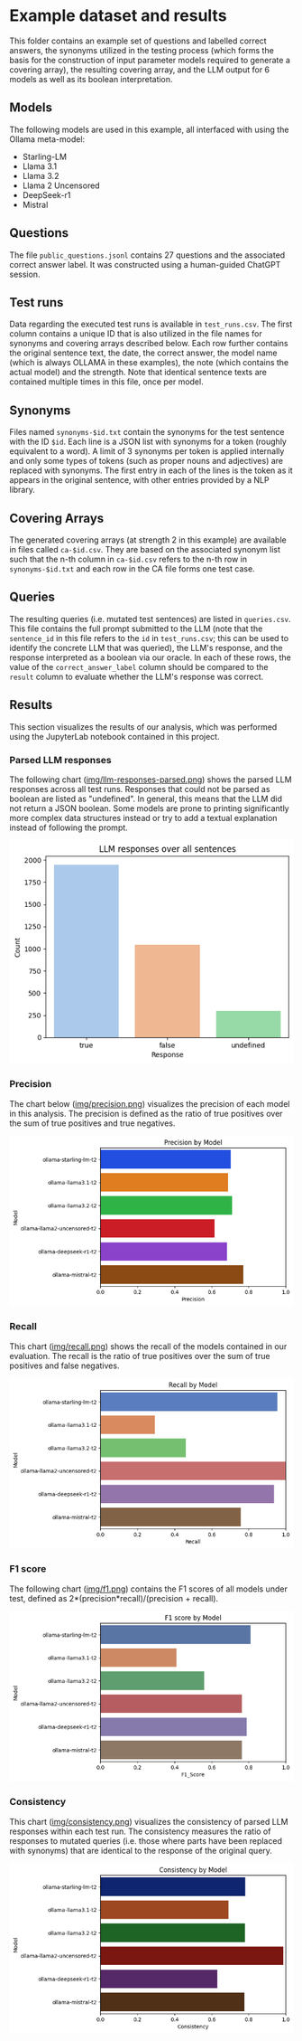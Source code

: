 # Example dataset and results

This folder contains an example set of questions and labelled correct answers, the synonyms utilized in the testing process (which forms the basis for the construction of input parameter models required to generate a covering array), the resulting covering array, and the LLM output for 6 models as well as its boolean interpretation.

## Models

The following models are used in this example, all interfaced with using the Ollama meta-model:

* Starling-LM
* Llama 3.1
* Llama 3.2
* Llama 2 Uncensored
* DeepSeek-r1
* Mistral

## Questions

The file `public_questions.jsonl` contains 27 questions and the associated correct answer label. It was constructed using a human-guided ChatGPT session.

## Test runs

Data regarding the executed test runs is available in `test_runs.csv`.
The first column contains a unique ID that is also utilized in the file names for synonyms and covering arrays described below.
Each row further contains the original sentence text, the date, the correct answer, the model name (which is always OLLAMA in these examples), the note (which contains the actual model) and the strength.
Note that identical sentence texts are contained multiple times in this file, once per model.

## Synonyms

Files named `synonyms-$id.txt` contain the synonyms for the test sentence with the ID `$id`.
Each line is a JSON list with synonyms for a token (roughly equivalent to a word). A limit of 3 synonyms per token is applied internally and only some types of tokens (such as proper nouns and adjectives) are replaced with synonyms.
The first entry in each of the lines is the token as it appears in the original sentence, with other entries provided by a NLP library.

## Covering Arrays

The generated covering arrays (at strength 2 in this example) are available in files called `ca-$id.csv`. They are based on the associated synonym list such that the n-th column in `ca-$id.csv` refers to the n-th row in `synonyms-$id.txt` and each row in the CA file forms one test case.

## Queries

The resulting queries (i.e. mutated test sentences) are listed in `queries.csv`. This file contains the full prompt submitted to the LLM (note that the `sentence_id` in this file refers to the `id` in `test_runs.csv`; this can be used to identify the concrete LLM that was queried), the LLM's response, and the response interpreted as a boolean via our oracle.
In each of these rows, the value of the `correct_answer_label` column should be compared to the `result` column to evaluate whether the LLM's response was correct.

## Results

This section visualizes the results of our analysis, which was performed using the JupyterLab notebook contained in this project.

### Parsed LLM responses

The following chart ([img/llm-responses-parsed.png](img/llm-responses-parsed.png)) shows the parsed LLM responses across all test runs. 
Responses that could not be parsed as boolean are listed as "undefined". In general, this means that the LLM did not return a JSON boolean. Some models are prone to printing significantly more complex data structures instead or try to add a textual explanation instead of following the prompt.

![Parsed LLM responses across all test runs](img/llm-responses-parsed.png)

### Precision

The chart below ([img/precision.png](img/precision.png)) visualizes the precision of each model in this analysis.
The precision is defined as the ratio of true positives over the sum of true positives and true negatives.

![Precision](img/precision.png)

### Recall

This chart ([img/recall.png](img/recall.png)) shows the recall of the models contained in our evaluation.
The recall is the ratio of true positives over the sum of true positives and false negatives.

![Recall](img/recall.png)

### F1 score

The following chart ([img/f1.png](img/f1.png)) contains the F1 scores of all models under test, defined as 2*(precision*recall)/(precision + recall).

![F1 scores](img/f1.png)

### Consistency

This chart ([img/consistency.png](img/consistency.png)) visualizes the consistency of parsed LLM responses within each test run.
The consistency measures the ratio of responses to mutated queries (i.e. those where parts have been replaced with synonyms) that are identical to the response of the original query.

![Consistency of responses within each test sentence](img/consistency.png)

